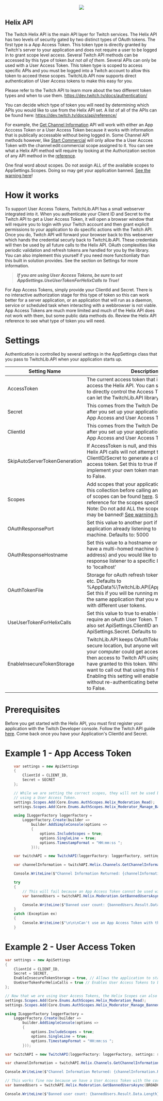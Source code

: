 <p align="center"> 
<img src="https://cdn.syzuna-programs.de/images/twitchlib.png" style="max-height: 300px;">
</p>

## Helix API
The Twitch Helix API is the main API layer for Twitch services. The Helix API has two levels of security gated by two distinct types of OAuth tokens. The first type is a App Access Token. This token type is directly granted by Twitch's server to your application and does not require a user to be logged in to grant scope level access. Several Twitch API methods can be accessed by this type of token *but not all of them*. Several APIs can only be used with a User Access Token. This token type is scoped to access specific APIs and you must be logged into a Twitch account to allow this token to acceed these scopes. TwitchLib.API now supports direct authentication of User Access tokens to make this easy for you. 

Please refer to the Twitch API to learn more about the two different token types and when to use them. 
https://dev.twitch.tv/docs/authentication/


You can decide which type of token you will need by determining which APIs you would like to use from the Helix API set. A list of all of the APIs can be found here:
https://dev.twitch.tv/docs/api/reference/

For example, the <a href="https://dev.twitch.tv/docs/api/reference/#get-channel-information" target="_top">Get Channel Information</a> API will work with either an App Acccess Token or a User Access Token because it works with information that is publically accessable without being logged in. Some Channel API methods however, like <a href="https://dev.twitch.tv/docs/api/reference/#start-commercial" target="_top">Start Commercial</a> will only allow the a User Accces Token with the channel:edit:commercial scope assigned to it. You can see what a Helix API method will require by looking at the Authorization section of any API method in the <a href="https://dev.twitch.tv/docs/api/reference/" target="_top">reference</a>.

One final word about scopes. Do not assign ALL of the available scopes to AppSettings.Scopes. Doing so may get your application banned. <a href="https://dev.twitch.tv/docs/authentication/scopes/">See the warning here</a>!

# How it works
To support User Access Tokens, TwitchLib.API has a small webserver integrated into it. When you authenticate your Client ID and Secret to the Twitch API to get a User Access Token, it will open a browser window that will require you to login with your Twitch account and then grant explicit permissions to your application to do specific actions with the Twitch API. Once you do, Twitch API will forward your browser back to this webserver which hands the credential securly back to TwitchLib.API. These credentials will then be used by all future calls to the Helix API. OAuth complexities like periodic validation and refresh tokens are handled for you by the library. You can also implement this yourself if you need more functionliaty than this built in solution provides. See the section on Settings for more information.  

> ***If you are using User Access Tokens, be sure to set AppSettings.UseUserTokenForHelixCalls to True!***

For App Access Tokens, simply provide your ClientId and Secret. There is no interactive authorization stage for this type of token so this can work better for a server application, or an application that will run as a daemon, service or scheduled task when interacting with a webbrowser is not viable. App Access Tokens are much more limited and much of the Helix API does not work with them, but some public data methods do. Review the Helix API reference to see what type of token you will need.

# Settings
Authentication is controlled by several settings in the AppSettings class that you pass to TwitchLib.API when your application starts up. 

| Setting Name | Description |
| --- | --- |
| AccessToken | The current access token that is being used to access the Helix API. You can specify this yourself to directly control the Access Token in use, or you can let the TwitchLib.API library control it for you. |
| Secret | This comes from the Twitch Developer console after you set up your application. Used for both App Access and User Access Tokens |
| ClientId | This comes from the Twitch Developer console after you set up your application. Used for both App Access  and User Access Tokens |
| SkipAutoServerTokenGeneration | If AccessToken is null, and this is set to true, then Helix API calls will not attempt to use the ClientID/Secret to generate a client_credential access token. Set this to true if you intend to implement your own token management. Defaults to False.|
| Scopes | Add scopes that your application will be using to this collection before calling any Helix APIs. A list of scopes can be found <a href="https://dev.twitch.tv/docs/authentication/scopes/">here</a>. See the TwitchAPI reference for the scopes specific to each API. Note: Do not add ALL the scopes, or your account may be banned! <a href="https://dev.twitch.tv/docs/authentication/scopes/">See warning here</a>.) |
| OAuthResponsePort | Set this value to another port if you have another application already listening to port 5000 on your machine. Defaults to: 5000 |
| OAuthResponseHostname | Set this value to a hostname or IP address if you have a multi-homed machine (more than one IP address) and you would like to bind the OAuth response listener to a specific IP address. Defaults to 'localhost' |
| OAuthTokenFile | Storage for oAuth refresh token, expiration dates, etc. Defaults to %AppData%\\TwitchLib.API\[ApplicationName].json Set this if you will be running multiple instances of the same application that you would like to use with different user tokens. |
| UseUserTokenForHelixCalls | Set this value to true to enable Helix calls that require an oAuth User Token. This requires you to also set ApiSettings.ClientID and ApiSettings.Secret. Defaults to False |
| EnableInsecureTokenStorage | TwitchLib.API keeps OAuthTokenFile in a relativly secure location, but anyone with admin access to your computer could get access to this file and then access to Twitch API using the scopes you have granted to this token. While unlikely, we do want to call out that using this file is insecure. Enabling this setting will enable your app to run without re-authenticating between runs. Defaults to False. |


# Prerequisites
Before you get started with the Helix API, you must first register your application with the Twitch Developer console. Follow the Twitch API guide <a href="https://dev.twitch.tv/docs/authentication/register-app/">here</a>. Come back once you have your Application's ClientId and Secret. 

# Example 1 - App Access Token
```csharp
    var settings = new ApiSettings
    {
        ClientId = CLIENT_ID,
        Secret = SECRET
    };

    // While we are setting the correct scopes, they will not be used becuase we are not
    // using a User Access Token. 
    settings.Scopes.Add(Core.Enums.AuthScopes.Helix_Moderation_Read);
    settings.Scopes.Add(Core.Enums.AuthScopes.Helix_Moderator_Manage_Banned_Users);

    using ILoggerFactory loggerFactory =
        LoggerFactory.Create(builder =>
            builder.AddSimpleConsole(options =>
            {
                options.IncludeScopes = true;
                options.SingleLine = true;
                options.TimestampFormat = "HH:mm:ss ";
            }));

    var twitchAPI = new TwitchAPI(loggerFactory: loggerFactory, settings: settings);

    var channelInformation = twitchAPI.Helix.Channels.GetChannelInformationAsync(BROADCASTER_ID);

    Console.WriteLine($"Channel Information Returned: {channelInformation.Result.Data.Length}");

    try
    {
        // This will fail because an App Access Token cannot be used with the Helix Moderation API.
        var bannedUsers = twitchAPI.Helix.Moderation.GetBannedUsersAsync(BROADCASTER_ID);

        Console.WriteLine($"Banned user count: {bannedUsers.Result.Data.Length}");
    }
    catch (Exception ex)
    {
        Console.WriteLine($"\n\n\nCan't use an App Access Token with the Helix Moderation API: {ex.Message}\n\n\n");
    }
```

# Example 2 - User Access Token
```csharp
var settings = new ApiSettings
{
    ClientId = CLIENT_ID,
    Secret = SECRET,
    EnableInsecureTokenStorage = true, // Allows the application to start silently after the first authorization. 
    UseUserTokenForHelixCalls = true // Enables User Access Tokens to be used for Helix API calls.
};

// Now that we are using User Access Tokens, the Helix Scopes can also be used.
settings.Scopes.Add(Core.Enums.AuthScopes.Helix_Moderation_Read);
settings.Scopes.Add(Core.Enums.AuthScopes.Helix_Moderator_Manage_Banned_Users);

using ILoggerFactory loggerFactory =
    LoggerFactory.Create(builder =>
        builder.AddSimpleConsole(options =>
        {
            options.IncludeScopes = true;
            options.SingleLine = true;
            options.TimestampFormat = "HH:mm:ss ";
        }));

var twitchAPI = new TwitchAPI(loggerFactory: loggerFactory, settings: settings);

var channelInformation = twitchAPI.Helix.Channels.GetChannelInformationAsync(BROADCASTER_ID);

Console.WriteLine($"Channel Information Returned: {channelInformation.Result.Data.Length}");

// This works fine now because we have a User Access Token with the correct scopes.
var bannedUsers = twitchAPI.Helix.Moderation.GetBannedUsersAsync(BROADCASTER_ID);

Console.WriteLine($"Banned user count: {bannedUsers.Result.Data.Length}");
```